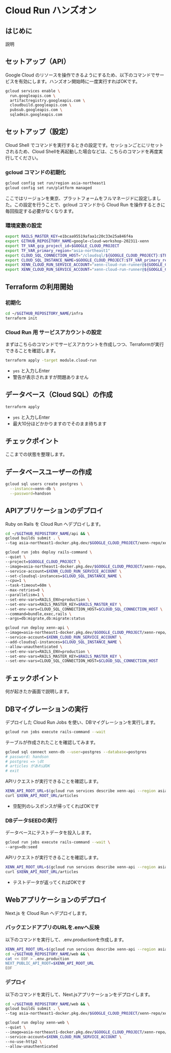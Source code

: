 
# Cloud Run ハンズオン

## はじめに

説明

## セットアップ（API）

Google Cloud のリソースを操作できるようにするため、以下のコマンドでサービスを有効にします。ハンズオン開始時に一度実行すればOKです。


```sh
gcloud services enable \
  run.googleapis.com \
  artifactregistry.googleapis.com \
  cloudbuild.googleapis.com \
  pubsub.googleapis.com \
  sqladmin.googleapis.com
```

## セットアップ（設定）

Cloud Shell でコマンドを実行するときの設定です。セッションごとにリセットされるため、Cloud Shellを再起動した場合などは、こちらのコマンドを再度実行してください。

### gcloud コマンドの初期化

```sh
gcloud config set run/region asia-northeast1
gcloud config set run/platform managed
```

ここではリージョンを東京、プラットフォームをフルマネージドに設定しました。この設定を行うことで、gcloud コマンドから Cloud Run を操作するときに毎回指定する必要がなくなります。

### 環境変数の設定

```sh
export RAILS_MASTER_KEY=e1bcaa95519afaa1c20c33e25a846f4a
export GITHUB_REPOSITORY_NAME=google-cloud-workshop-202311-xenn
export TF_VAR_gcp_project_id=$GOOGLE_CLOUD_PROJECT
export TF_VAR_primary_region="asia-northeast1"
export CLOUD_SQL_CONNECTION_HOST="/cloudsql/${GOOGLE_CLOUD_PROJECT}:$TF_VAR_primary_region:xenn-db"
export CLOUD_SQL_INSTANCE_NAME=$GOOGLE_CLOUD_PROJECT:$TF_VAR_primary_region:xenn-db
export XENN_CLOUD_RUN_SERVICE_ACCOUNT="xenn-cloud-run-runner@${GOOGLE_CLOUD_PROJECT}.iam.gserviceaccount.com"
export XENN_CLOUD_RUN_SERVICE_ACCOUNT="xenn-cloud-run-runner@${GOOGLE_CLOUD_PROJECT}.iam.gserviceaccount.com"
```

## Terraform の利用開始

### 初期化

```sh
cd ~/$GITHUB_REPOSITORY_NAME/infra
terraform init
```

### Cloud Run 用 サービスアカウントの設定

まずはこちらのコマンドでサービスアカウントを作成しつつ、Terraformが実行できることを確認します。

```sh
terraform apply -target module.cloud-run
```

- `yes` と入力しEnter
- 警告が表示されますが問題ありません

## データベース（Cloud SQL）の作成

```sh
terraform apply
```

- `yes` と入力しEnter
- 最大10分ほどかかりますのでそのまま待ちます

## チェックポイント

ここまでの状態を整理します。


## データベースユーザーの作成

```bash
gcloud sql users create postgres \
  --instance=xenn-db \
  --password=handson
```

## APIアプリケーションのデプロイ

Ruby on Rails を Cloud Run へデプロイします。

```sh
cd ~/$GITHUB_REPOSITORY_NAME/api && \
gcloud builds submit . \
--tag asia-northeast1-docker.pkg.dev/$GOOGLE_CLOUD_PROJECT/xenn-repo/xenn-api && \

gcloud run jobs deploy rails-command \
--quiet \
--project=$GOOGLE_CLOUD_PROJECT \
--image=asia-northeast1-docker.pkg.dev/$GOOGLE_CLOUD_PROJECT/xenn-repo/xenn-api \
--service-account=$XENN_CLOUD_RUN_SERVICE_ACCOUNT \
--set-cloudsql-instances=$CLOUD_SQL_INSTANCE_NAME \
--cpu=1 \
--task-timeout=60m \
--max-retries=0 \
--parallelism=1 \
--set-env-vars=RAILS_ENV=production \
--set-env-vars=RAILS_MASTER_KEY=$RAILS_MASTER_KEY \
--set-env-vars=CLOUD_SQL_CONNECTION_HOST=$CLOUD_SQL_CONNECTION_HOST \
--command=bundle,exec,rails \
--args=db:migrate,db:migrate:status

gcloud run deploy xenn-api \
--image=asia-northeast1-docker.pkg.dev/$GOOGLE_CLOUD_PROJECT/xenn-repo/xenn-api \
--service-account=$XENN_CLOUD_RUN_SERVICE_ACCOUNT \
--add-cloudsql-instances=$CLOUD_SQL_INSTANCE_NAME \
--allow-unauthenticated \
--set-env-vars=RAILS_ENV=production \
--set-env-vars=RAILS_MASTER_KEY=$RAILS_MASTER_KEY \
--set-env-vars=CLOUD_SQL_CONNECTION_HOST=$CLOUD_SQL_CONNECTION_HOST
```

## チェックポイント

何が起きたか画面で説明します。

## DBマイグレーションの実行

デプロイした Cloud Run Jobs を使い、DBマイグレーションを実行します。

```sh
gcloud run jobs execute rails-command --wait
```

テーブルが作成されたことを確認してみます。

```sh
gcloud sql connect xenn-db --user=postgres --database=postgres
# password: handson
# postgres => \dt
# articles があればOK
# exit
```

APIリクエストが実行できることを確認します。

```sh
XENN_API_ROOT_URL=$(gcloud run services describe xenn-api --region asia-northeast1 --format json | jq -r '.status.url')
curl $XENN_API_ROOT_URL/articles
```

- 空配列のレスポンスが帰ってくればOKです

### DBデータSEEDの実行

データベースにテストデータを投入します。

```sh
gcloud run jobs execute rails-command --wait \
--args=db:seed
```

APIリクエストが実行できることを確認します。

```sh
XENN_API_ROOT_URL=$(gcloud run services describe xenn-api --region asia-northeast1 --format json | jq -r '.status.url')
curl $XENN_API_ROOT_URL/articles
```

- テストデータが返ってくればOKです

## Webアプリケーションのデプロイ

Next.js を Cloud Run へデプロイします。

### バックエンドアプリのURLを.envへ反映

以下のコマンドを実行して、.env.productionを作成します。

```sh
XENN_API_ROOT_URL=$(gcloud run services describe xenn-api --region asia-northeast1 --format json | jq -r '.status.url')
cd ~/$GITHUB_REPOSITORY_NAME/web && \
cat << EOF > .env.production
NEXT_PUBLIC_API_ROOT=$XENN_API_ROOT_URL
EOF
```

### デプロイ

以下のコマンドを実行して、Next.jsアプリケーションをデプロイします。

```sh
cd ~/$GITHUB_REPOSITORY_NAME/web && \
gcloud builds submit . \
--tag asia-northeast1-docker.pkg.dev/$GOOGLE_CLOUD_PROJECT/xenn-repo/xenn-web && \

gcloud run deploy xenn-web \
--quiet \
--image=asia-northeast1-docker.pkg.dev/$GOOGLE_CLOUD_PROJECT/xenn-repo/xenn-web \
--service-account=$XENN_CLOUD_RUN_SERVICE_ACCOUNT \
--no-use-http2 \
--allow-unauthenticated
```